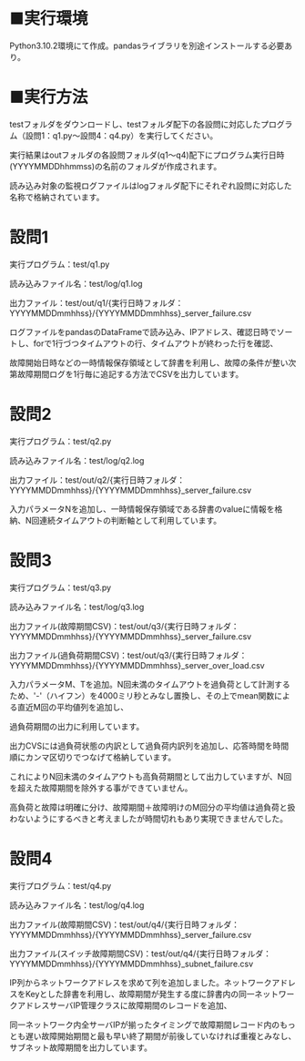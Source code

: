 # ■実行環境
Python3.10.2環境にて作成。pandasライブラリを別途インストールする必要あり。

# ■実行方法
testフォルダをダウンロードし、testフォルダ配下の各設問に対応したプログラム（設問1：q1.py～設問4：q4.py）を実行してください。

実行結果はoutフォルダの各設問フォルダ(q1～q4)配下にプログラム実行日時(YYYYMMDDhhmmss)の名前のフォルダが作成されます。

読み込み対象の監視ログファイルはlogフォルダ配下にそれぞれ設問に対応した名称で格納されています。




# 設問1
実行プログラム：test/q1.py

読み込みファイル名：test/log/q1.log

出力ファイル：test/out/q1/{実行日時フォルダ：YYYYMMDDmmhhss}/{YYYYMMDDmmhhss}_server_failure.csv

ログファイルをpandasのDataFrameで読み込み、IPアドレス、確認日時でソートし、forで1行づつタイムアウトの行、タイムアウトが終わった行を確認、

故障開始日時などの一時情報保存領域として辞書を利用し、故障の条件が整い次第故障期間ログを1行毎に追記する方法でCSVを出力しています。


# 設問2
実行プログラム：test/q2.py

読み込みファイル名：test/log/q2.log

出力ファイル：test/out/q2/{実行日時フォルダ：YYYYMMDDmmhhss}/{YYYYMMDDmmhhss}_server_failure.csv


入力パラメータNを追加し、一時情報保存領域である辞書のvalueに情報を格納、N回連続タイムアウトの判断軸として利用しています。


# 設問3
実行プログラム：test/q3.py

読み込みファイル名：test/log/q3.log

出力ファイル(故障期間CSV)：test/out/q3/{実行日時フォルダ：YYYYMMDDmmhhss}/{YYYYMMDDmmhhss}_server_failure.csv

出力ファイル(過負荷期間CSV)：test/out/q3/{実行日時フォルダ：YYYYMMDDmmhhss}/{YYYYMMDDmmhhss}_server_over_load.csv


入力パラメータM、Tを追加。N回未満のタイムアウトを過負荷として計測するため、'-'（ハイフン）を4000ミリ秒とみなし置換し、その上でmean関数による直近M回の平均値列を追加し、

過負荷期間の出力に利用しています。

出力CVSには過負荷状態の内訳として過負荷内訳列を追加し、応答時間を時間順にカンマ区切りでつなげて格納しています。

これによりN回未満のタイムアウトも高負荷期間として出力していますが、N回を超えた故障期間を除外する事ができていません。

高負荷と故障は明確に分け、故障期間＋故障明けのM回分の平均値は過負荷と扱わないようにするべきと考えましたが時間切れもあり実現できませんでした。


# 設問4
実行プログラム：test/q4.py

読み込みファイル名：test/log/q4.log

出力ファイル(故障期間CSV)：test/out/q4/{実行日時フォルダ：YYYYMMDDmmhhss}/{YYYYMMDDmmhhss}_server_failure.csv

出力ファイル(スイッチ故障期間CSV)：test/out/q4/{実行日時フォルダ：YYYYMMDDmmhhss}/{YYYYMMDDmmhhss}_subnet_failure.csv

IP列からネットワークアドレスを求めて列を追加しました。ネットワークアドレスをKeyとした辞書を利用し、故障期間が発生する度に辞書内の同一ネットワークアドレスサーバIP管理クラスに故障期間のレコードを追加、

同一ネットワーク内全サーバIPが揃ったタイミングで故障期間レコード内のもっとも遅い故障開始期間と最も早い終了期間が前後していなければ重複とみなし、サブネット故障期間を出力しています。

